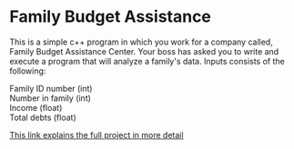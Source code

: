 # Family Budget Assistance
This is a simple c++ program in which you work for a company called, Family Budget Assistance Center. Your boss has asked you to write and execute a program that will analyze a family's data. Inputs consists of the following: 

Family ID number (int)  
Number in family (int)  
Income (float)  
Total debts (float)  

[This link explains the full project in more detail](https://github.com/dirky9000/Family-Budget-Assistance/blob/main/docs/Family-Budget-Assistance-Rubric.pdf)
